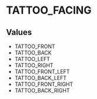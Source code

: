 # TATTOO_FACING

## Values
* TATTOO_FRONT
* TATTOO_BACK
* TATTOO_LEFT
* TATTOO_RIGHT
* TATTOO_FRONT_LEFT
* TATTOO_BACK_LEFT
* TATTOO_FRONT_RIGHT
* TATTOO_BACK_RIGHT